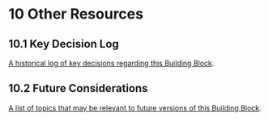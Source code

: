 # 10 Other Resources

## 10.1 Key Decision Log

[A historical log of key decisions regarding this Building Block](https://govstack-global.atlassian.net/wiki/spaces/GH/pages/183402507/Key+Decision+Log+Digital+Registries).

## 10.2 Future Considerations

[A list of topics that may be relevant to future versions of this Building Block](https://govstack-global.atlassian.net/wiki/spaces/GH/pages/183468052/Future+Considerations+Digital+Registries).
